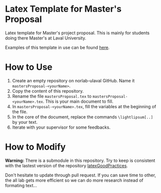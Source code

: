 # Latex Template for Master's Proposal
Latex template for Master's project proposal. 
This is mainly for students doing there Master's at Laval University.

Examples of this template in use can be found [here](https://github.com/norlab-ulaval?utf8=%E2%9C%93&q=in%3Aname%20mastersProposal%20NOT%20template-mastersProposal&type=&language=tex).


# How to Use
1. Create an empty repository on norlab-ulaval GitHub. Name it `mastersProposal-<yourName>`.
1. Copy the content of this repository.
1. Rename the file `mastersProposal.tex` to `mastersProposal-<yourName>.tex`. This is your main document to fill.
1. In `mastersProposal-<yourName>.tex`, fill the variables at the beginning of the file.
1. In the core of the document, replace the commands `\lightlipsum[..]` by your text.
1. Iterate with your supervisor for some feedbacks.

# How to Modify
__Warning:__ There is a submodule in this repository. 
Try to keep is consistent with the lastest version of the repository [latexGoodPractices](https://github.com/norlab-ulaval/latexGoodPractices).

Don't hesitate to update through pull request.
If you can save time to other, the all lab gets more efficient so we can do more research instead of formating text...
